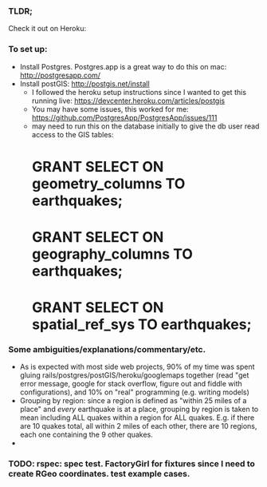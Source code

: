 ### TLDR;

Check it out on Heroku:

### To set up:

* Install Postgres. Postgres.app is a great way to do this on mac: http://postgresapp.com/
* Install postGIS: http://postgis.net/install
  * I followed the heroku setup instructions since I wanted to get this running live: https://devcenter.heroku.com/articles/postgis
  * You may have some issues, this worked for me: https://github.com/PostgresApp/PostgresApp/issues/111
  * may need to run this on the database initially to give the db user read access to the GIS tables:
    # GRANT SELECT ON geometry_columns TO earthquakes;
    # GRANT SELECT ON geography_columns TO earthquakes;
    # GRANT SELECT ON spatial_ref_sys TO earthquakes;



### Some ambiguities/explanations/commentary/etc.

* As is expected with most side web projects, 90% of my time was spent gluing rails/postgres/postGIS/heroku/googlemaps together (read "get error message, google for stack overflow, figure out and fiddle with configurations), and 10% on "real" programming (e.g. writing models)
* Grouping by region: since a region is defined as "within 25 miles of a place" and *every* earthquake is at a place, grouping by region is taken to mean including ALL quakes within a region for ALL quakes. E.g. if there are 10 quakes total, all within 2 miles of each other, there are 10 regions, each one containing the 9 other quakes.
*



### TODO: rspec: spec test. FactoryGirl for fixtures since I need to create RGeo coordinates. test example cases.





